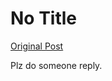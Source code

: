 # No Title

[Original Post](https://discourse.onlinedegree.iitm.ac.in/t/164277/509)

<p>Plz do someone reply.</p>